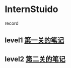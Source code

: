 # InternStuido
record

## level1 [第一关的笔记](https://github.com/shiqiyio/InternStuido/blob/main/Level-1/level1.md)
## level2 [第二关的笔记](https://github.com/shiqiyio/InternStuido/blob/main/Level-2/level2.md)
